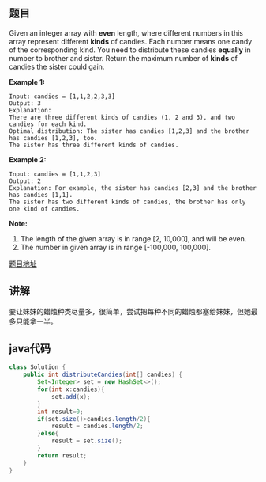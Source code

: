 ## 题目

Given an integer array with **even** length, where different numbers in this array represent different **kinds** of candies. Each number means one candy of the corresponding kind. You need to distribute these candies **equally** in number to brother and sister. Return the maximum number of **kinds** of candies the sister could gain.

**Example 1:**
```
Input: candies = [1,1,2,2,3,3]
Output: 3
Explanation:
There are three different kinds of candies (1, 2 and 3), and two candies for each kind.
Optimal distribution: The sister has candies [1,2,3] and the brother has candies [1,2,3], too. 
The sister has three different kinds of candies. 
```

**Example 2:**
```
Input: candies = [1,1,2,3]
Output: 2
Explanation: For example, the sister has candies [2,3] and the brother has candies [1,1]. 
The sister has two different kinds of candies, the brother has only one kind of candies. 
```

**Note:**

1. The length of the given array is in range [2, 10,000], and will be even.
2. The number in given array is in range [-100,000, 100,000].

[题目地址](https://leetcode.com/problems/distribute-candies/)

## 讲解

要让妹妹的蜡烛种类尽量多，很简单，尝试把每种不同的蜡烛都塞给妹妹，但她最多只能拿一半。

## java代码

```java
class Solution {
    public int distributeCandies(int[] candies) {
        Set<Integer> set = new HashSet<>();
        for(int x:candies){
            set.add(x);
        }
        int result=0;
        if(set.size()>candies.length/2){
            result = candies.length/2;
        }else{
            result = set.size();
        }
        return result;
    }
}
```